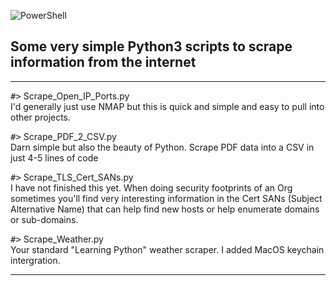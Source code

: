 ![PowerShell](https://wracked.com/img/github/PyScrapers.png)

## Some very simple Python3 scripts to scrape information from the internet

---
<kbd>#></kbd> Scrape_Open_IP_Ports.py  
I'd generally just use NMAP but this is quick and simple and easy to pull into other projects.

<kbd>#></kbd> Scrape_PDF_2_CSV.py  
Darn simple but also the beauty of Python. Scrape PDF data into a CSV in just 4-5 lines of code

<kbd>#></kbd> Scrape_TLS_Cert_SANs.py  
I have not finished this yet. When doing security footprints of an Org sometimes you'll find very interesting information in the Cert SANs (Subject Alternative Name) that can help find new hosts or help enumerate domains or sub-domains.

<kbd>#></kbd> Scrape_Weather.py  
Your standard "Learning Python" weather scraper. I added MacOS keychain intergration. 

---
